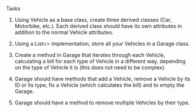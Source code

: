 Tasks

1. Using Vehicle as a base class, create three derived classes (Car, Motorbike, etc.). Each derived class should have its own attributes in addition to the normal Vehicle attributes.

2. Using a List<> implementation, store all your Vehicles in a Garage class.

3. Create a method in Garage that iterates through each Vehicle, calculating a bill for each type of Vehicle in a different way, depending on the type of Vehicle it is (this does not need to be complex).

4. Garage should have methods that add a Vehicle, remove a Vehicle by its ID or its type, fix a Vehicle (which calculates the bill) and to empty the Garage.

5. Garage should have a method to remove multiple Vehicles by their type.
